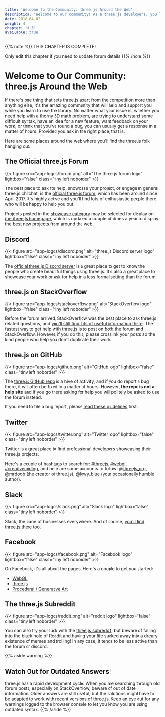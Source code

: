 ```yaml
---
title: 'Welcome to the Community: three.js Around the Web'
description: "Welcome to our community! As a three.js developers, you'll find there are many places around the web to get help, showcase your work, and meet passionate and likeminded people. Let me introduce you to some of the best."
date: 2018-04-02
weight: 4
chapter: '0.3'
available: true
---
```


{{% note %}}
THIS CHAPTER IS COMPLETE!

Only edit this chapter if you need to update forum details
{{% /note %}}


# Welcome to Our Community: three.js Around the Web

If there's one thing that sets three.js apart from the competition more than anything else, it's the amazing community that will help and support you while you learn to use the library. No matter what your issue is, whether you need help with a thorny 3D math problem, are trying to understand some difficult syntax, have an idea for a new feature, want feedback on your work, or think that you've found a bug, you can usually get a response in a matter of hours. Provided you ask in the right place, that is.

Here are some places around the web where you'll find the three.js folk hanging out.

## The Official three.js Forum

{{< figure src="app-logos/forum.png" alt="The three.js forum logo" lightbox="false" class="tiny left noborder" >}}

The best place to ask for help, showcase your project, or engage in general three.js chitchat, is the [official three.js forum](https://discourse.threejs.org/), which has been around since April 2017. It's highly active and you'll find lots of enthusiastic people there who will be happy to help you out.

Projects posted in the [showcase category](https://discourse.threejs.org/c/showcase/) may be selected for display on [the three.js homepage](https://threejs.org/), which is updated a couple of times a year to display the best new projects from around the web.

## Discord

{{< figure src="app-logos/discord.png" alt="three.js Discord server logo" lightbox="false" class="tiny left noborder" >}}

The [official three.js Discord server](https://discordapp.com/invite/jYMz4sX) is a great place to get to know the people who create beautiful things using three.js. It's also a great place to showcase your work or ask for help in a less formal setting than the forum.

## three.js on StackOverflow

{{< figure src="app-logos/stackoverflow.png" alt="StackOverflow logo" lightbox="false" class="tiny left noborder" >}}

Before the forum arrived, StackOverflow was the best place to ask three.js related questions, and [you'll still find lots of useful information there](https://stackoverflow.com/questions/tagged/three.js?sort=votes). The fastest way to get help with three.js is to post on _both_ the forum and StackOverflow. However, if you do this, please crosslink your posts so the kind people who help you don't duplicate their work.

## three.js on GitHub

{{< figure src="app-logos/github.png" alt="GitHub logo" lightbox="false" class="tiny left noborder" >}}

The [three.js GitHub repo](https://github.com/mrdoob/three.js) is a hive of activity, and if you do report a bug there, it will often be fixed in a matter of hours. However, **the repo is not a help site** and if you go there asking for help you will politely be asked to use the forum instead.

If you need to file a bug report, please [read these guidelines](https://github.com/mrdoob/three.js/issues/new) first.

## Twitter

{{< figure src="app-logos/twitter.png" alt="Twitter logo" lightbox="false" class="tiny left noborder" >}}

Twitter is a great place to find professional developers showcasing their three.js projects.

Here's a couple of hashtags to search for: [#threejs](https://twitter.com/search?q=threejs), [#webgl](https://twitter.com/search?q=webgl), [#creativecoding](https://twitter.com/search?q=creativecoding), and here are some accounts to follow: [@threejs_org](https://twitter.com/threejs_org), [@mrdoob](https://twitter.com/mrdoob) (the creator of three.js), [@lewy_blue](https://twitter.com/lewy_blue) (your occasionally humble author).

## Slack

{{< figure src="app-logos/slack.png" alt="Slack logo" lightbox="false" class="tiny left noborder" >}}

Slack, the bane of businesses everywhere. And of course, [you'll find three.js there too](https://threejs.slack.com/join/shared_invite/enQtMzYxMzczODM2OTgxLTQ1YmY4YTQxOTFjNDAzYmQ4NjU2YzRhNzliY2RiNDEyYjU2MjhhODgyYWQ5Y2MyZTU3MWNkOGVmOGRhOTQzYTk#/).

## Facebook

{{< figure src="app-logos/facebook.png" alt="Facebook logo" lightbox="false" class="tiny left noborder" >}}

On Facebook, it's all about the pages. Here's a couple to get you started:

- [WebGL](https://www.facebook.com/groups/webgl/)
- [three.js](https://www.facebook.com/groups/threejs)
- [Procedural / Generative Art](https://www.facebook.com/groups/procgenart/)

## The three.js Subreddit

{{< figure src="app-logos/reddit.png" alt="reddit logo" lightbox="false" class="tiny left noborder" >}}

You can also try your luck with the [three.js subreddit](https://www.reddit.com/r/threejs), but beware of falling into the black hole of Reddit and having your life sucked away into a dreary existence of memes and trolling! In any case, it tends to be less active than the forum or discord.

{{% aside warning %}}

## Watch Out for Outdated Answers!

three.js has a rapid development cycle. When you are searching through old forum posts, especially on StackOverflow, beware of out of date information. Older answers are still useful, but the solutions might have to be adapted to work with recent versions of three.js. Keep an eye out for any warnings logged to the browser console to let you know you are using outdated syntax.
{{% /aside %}}
